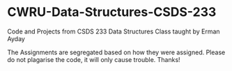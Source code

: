 # CWRU-Data-Structures-CSDS-233
Code and Projects from CSDS 233 Data Structures Class taught by Erman Ayday


The Assignments are segregated based on how they were assigned.
Please do not plagarise the code, it will only cause trouble.
Thanks!
